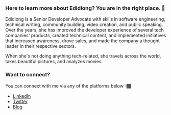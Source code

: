 ### Here to learn more about Edidiong? You are in the right place. 💛

Edidiong is a Senior Developer Advocate with skills in software engineering, technical writing, community building, video creation, and public speaking. Over the years, she has improved the developer experience of several tech companies' products, created technical content, and implemented initiatives that increased awareness, drove sales, and made the company a thought leader in their respective sectors.

When she's not doing anything tech-related, she travels across the world, takes beautiful pictures, and analyzes movies.

### Want to connect? 

You can connect with me via any of the platforms below 👇🏾
-   [LinkedIn](https://www.linkedin.com/in/edidiong-asikpo)
-   [Twitter](https://twitter.com/Didicodes)
-   [Blog](https://edidiongasikpo.com/)
